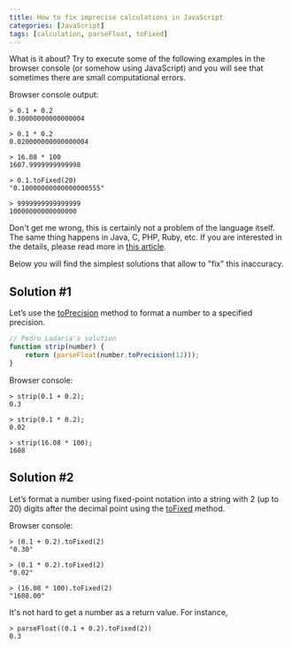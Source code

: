 ```yaml
---
title: How to fix imprecise calculations in JavaScript
categories: [JavaScript]
tags: [calculation, parseFloat, toFixed]
---
```


What is it about? Try to execute some of the following examples in the browser console (or somehow using JavaScript) and you will see that sometimes there are small computational errors.

Browser console output:

```
> 0.1 + 0.2
0.30000000000000004
```

```
> 0.1 * 0.2
0.020000000000000004
```

```
> 16.08 * 100
1607.9999999999998
```

```
> 0.1.toFixed(20)
"0.10000000000000000555"
```

```
> 9999999999999999
10000000000000000
```

Don't get me wrong, this is certainly not a problem of the language itself. The same thing happens in Java, C, PHP, Ruby, etc. If you are interested in the details, please read more in [this article](https://javascript.info/number#imprecise-calculations).

Below you will find the simplest solutions that allow to "fix" this inaccuracy.

## Solution #1

Let’s use the [toPrecision](https://developer.mozilla.org/en-US/docs/Web/JavaScript/Reference/Global_Objects/Number/toPrecision) method to format a number to a specified precision.

```javascript
// Pedro Ladaria's solution
function strip(number) {
    return (parseFloat(number.toPrecision(12)));
}
```

Browser console:

```
> strip(0.1 + 0.2);
0.3
```

```
> strip(0.1 * 0.2);
0.02
```

```
> strip(16.08 * 100);
1608
```

## Solution #2

Let’s format a number using fixed-point notation into a string with 2 (up to 20) digits after the decimal point using the [toFixed](https://developer.mozilla.org/en-US/docs/Web/JavaScript/Reference/Global_Objects/Number/toFixed) method.

Browser console:

```
> (0.1 + 0.2).toFixed(2)
"0.30"
```

```
> (0.1 * 0.2).toFixed(2)
"0.02"
```

```
> (16.08 * 100).toFixed(2)
"1608.00"
```

It's not hard to get a number as a return value. For instance,

```
> parseFloat((0.1 + 0.2).toFixed(2))
0.3
```